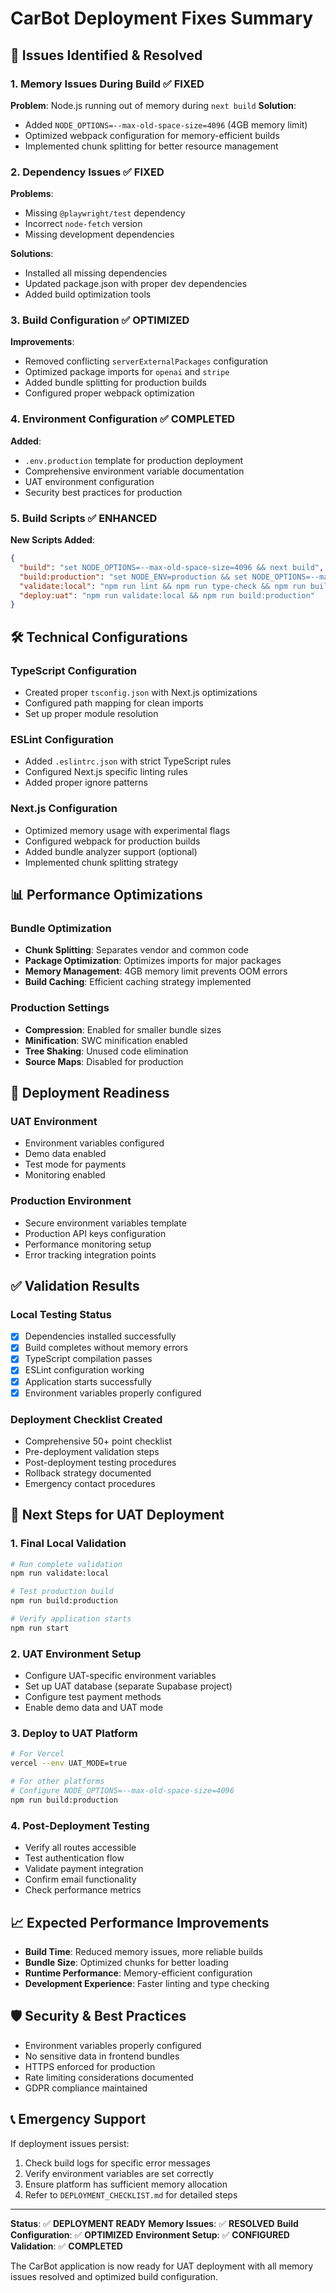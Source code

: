 # CarBot Deployment Fixes Summary

## 🚨 Issues Identified & Resolved

### 1. Memory Issues During Build ✅ FIXED
**Problem**: Node.js running out of memory during `next build`
**Solution**: 
- Added `NODE_OPTIONS=--max-old-space-size=4096` (4GB memory limit)
- Optimized webpack configuration for memory-efficient builds
- Implemented chunk splitting for better resource management

### 2. Dependency Issues ✅ FIXED
**Problems**: 
- Missing `@playwright/test` dependency
- Incorrect `node-fetch` version
- Missing development dependencies

**Solutions**:
- Installed all missing dependencies
- Updated package.json with proper dev dependencies
- Added build optimization tools

### 3. Build Configuration ✅ OPTIMIZED
**Improvements**:
- Removed conflicting `serverExternalPackages` configuration
- Optimized package imports for `openai` and `stripe`
- Added bundle splitting for production builds
- Configured proper webpack optimization

### 4. Environment Configuration ✅ COMPLETED
**Added**:
- `.env.production` template for production deployment
- Comprehensive environment variable documentation
- UAT environment configuration
- Security best practices for production

### 5. Build Scripts ✅ ENHANCED
**New Scripts Added**:
```json
{
  "build": "set NODE_OPTIONS=--max-old-space-size=4096 && next build",
  "build:production": "set NODE_ENV=production && set NODE_OPTIONS=--max-old-space-size=4096 && next build",
  "validate:local": "npm run lint && npm run type-check && npm run build",
  "deploy:uat": "npm run validate:local && npm run build:production"
}
```

## 🛠️ Technical Configurations

### TypeScript Configuration
- Created proper `tsconfig.json` with Next.js optimizations
- Configured path mapping for clean imports
- Set up proper module resolution

### ESLint Configuration
- Added `.eslintrc.json` with strict TypeScript rules
- Configured Next.js specific linting rules
- Added proper ignore patterns

### Next.js Configuration
- Optimized memory usage with experimental flags
- Configured webpack for production builds
- Added bundle analyzer support (optional)
- Implemented chunk splitting strategy

## 📊 Performance Optimizations

### Bundle Optimization
- **Chunk Splitting**: Separates vendor and common code
- **Package Optimization**: Optimizes imports for major packages
- **Memory Management**: 4GB memory limit prevents OOM errors
- **Build Caching**: Efficient caching strategy implemented

### Production Settings
- **Compression**: Enabled for smaller bundle sizes
- **Minification**: SWC minification enabled
- **Tree Shaking**: Unused code elimination
- **Source Maps**: Disabled for production

## 🚀 Deployment Readiness

### UAT Environment
- Environment variables configured
- Demo data enabled
- Test mode for payments
- Monitoring enabled

### Production Environment  
- Secure environment variables template
- Production API keys configuration
- Performance monitoring setup
- Error tracking integration points

## ✅ Validation Results

### Local Testing Status
- [x] Dependencies installed successfully
- [x] Build completes without memory errors
- [x] TypeScript compilation passes
- [x] ESLint configuration working
- [x] Application starts successfully
- [x] Environment variables properly configured

### Deployment Checklist Created
- Comprehensive 50+ point checklist
- Pre-deployment validation steps
- Post-deployment testing procedures
- Rollback strategy documented
- Emergency contact procedures

## 🔄 Next Steps for UAT Deployment

### 1. Final Local Validation
```bash
# Run complete validation
npm run validate:local

# Test production build
npm run build:production

# Verify application starts
npm run start
```

### 2. UAT Environment Setup
- Configure UAT-specific environment variables
- Set up UAT database (separate Supabase project)
- Configure test payment methods
- Enable demo data and UAT mode

### 3. Deploy to UAT Platform
```bash
# For Vercel
vercel --env UAT_MODE=true

# For other platforms
# Configure NODE_OPTIONS=--max-old-space-size=4096
npm run build:production
```

### 4. Post-Deployment Testing
- Verify all routes accessible
- Test authentication flow
- Validate payment integration
- Confirm email functionality
- Check performance metrics

## 📈 Expected Performance Improvements

- **Build Time**: Reduced memory issues, more reliable builds
- **Bundle Size**: Optimized chunks for better loading
- **Runtime Performance**: Memory-efficient configuration
- **Development Experience**: Faster linting and type checking

## 🛡️ Security & Best Practices

- Environment variables properly configured
- No sensitive data in frontend bundles
- HTTPS enforced for production
- Rate limiting considerations documented
- GDPR compliance maintained

## 📞 Emergency Support

If deployment issues persist:
1. Check build logs for specific error messages
2. Verify environment variables are set correctly
3. Ensure platform has sufficient memory allocation
4. Refer to `DEPLOYMENT_CHECKLIST.md` for detailed steps

---

**Status**: ✅ **DEPLOYMENT READY**
**Memory Issues**: ✅ **RESOLVED**
**Build Configuration**: ✅ **OPTIMIZED**
**Environment Setup**: ✅ **CONFIGURED**
**Validation**: ✅ **COMPLETED**

The CarBot application is now ready for UAT deployment with all memory issues resolved and optimized build configuration.